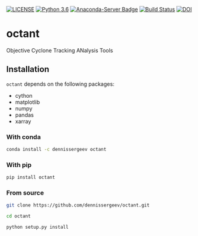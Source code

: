 [![LICENSE](https://anaconda.org/dennissergeev/octant/badges/license.svg)](LICENSE)
[![Python 3.6](https://img.shields.io/badge/python-3.6-blue.svg)](https://www.python.org/downloads/release/python-360/)
[![Anaconda-Server Badge](https://anaconda.org/dennissergeev/octant/badges/version.svg)](https://anaconda.org/dennissergeev/octant)
[![Build Status](https://travis-ci.com/dennissergeev/octant.svg?branch=master)](https://travis-ci.com/dennissergeev/octant)
[![DOI](https://zenodo.org/badge/DOI/10.5281/zenodo.1313078.svg)](https://doi.org/10.5281/zenodo.1313078)


# octant
Objective Cyclone Tracking ANalysis Tools

## Installation
`octant` depends on the following packages:
  - cython
  - matplotlib
  - numpy
  - pandas
  - xarray

### With conda
```bash
conda install -c dennissergeev octant
```

### With pip
```bash
pip install octant
```

### From source
```bash
git clone https://github.com/dennissergeev/octant.git

cd octant

python setup.py install
```
